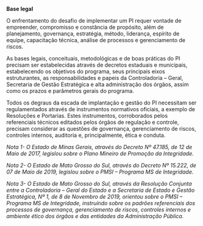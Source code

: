 **Base legal**

O enfrentamento do desafio de implementar um PI requer vontade de empreender, compromisso e constância de propósito, além de planejamento, governança, estratégia, método, liderança, espírito de equipe, capacitação técnica, análise de processos e gerenciamento de riscos.

As bases legais, conceituais, metodológicas e de boas práticas do PI precisam ser estabelecidas através de decretos estaduais e municipais, estabelecendo os objetivos do programa, seus principais eixos estruturantes, as responsabilidades e papeis da Controladoria – Geral, Secretaria de Gestão Estratégica e alta administração dos órgãos, assim como os prazos e parâmetros gerais do programa.

Todos os degraus da escada de implantação e gestão do PI necessitam ser regulamentados através de instrumentos normativos oficiais, a exemplo de Resoluções e Portarias. Estes instrumentos, corroborados pelos referenciais técnicos editados pelos órgãos de regulação e controle, precisam considerar as questões de governança, gerenciamento de riscos, controles internos, auditoria e, principalmente, ética e conduta.

<i> Nota 1- O Estado de Minas Gerais, através do Decreto Nº 47.185, de 12 de Maio de 2017, legislou sobre o Plano Mineiro de Promoção da Integridade. </i>

<i> Nota 2- O Estado de Mato Grosso do Sul, através do Decreto Nº 15.222, de 07 de Maio de 2019, legislou sobre o PMSI – Programa MS de Integridade. </i>

<i> Nota 3- O Estado de Mato Grosso do Sul, através da Resolução Conjunta entre a Controladoria – Geral do Estado e a Secretaria de Estado e Gestão Estratégica, Nº 1, de 8 de Novembro de 2019, orientou sobre o PMSI – Programa MS de Integridade, instruindo sobre os padrões referenciais dos processos de governança, gerenciamento de riscos, controles internos e ambiente ético dos órgãos e das entidades da Administração Pública. </i>
